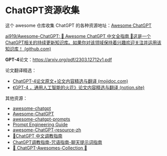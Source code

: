 # ChatGPT资源收集

这个 awesome 仓库收集 ChatGPT 的各种资源地址：[Awesome ChatGPT](https://github.com/sindresorhus/awesome-chatgpt)

[ai919/Awesome-ChatGPT: 🤖 Awesome ChatGPT 中文全指南 🤖这是一个ChatGPT相关的持续更新知识库。如果你对该领域保持着兴趣欢迎关注并运用该知识库！ (github.com)](https://github.com/ai919/Awesome-ChatGPT)

**GPT-4**论文：<https://arxiv.org/pdf/2303.12712v1.pdf>

论文翻译精选：

- [ChatGPT-4论文原文+论文内容精选与翻译 (mojidoc.com)](https://www.mojidoc.com/06z7y-b36d4hhx6nastn3cdw27no6kiq-00b)
- [《GPT-4 ，通用人工智能的火花》论文内容精选与翻译 (notion.site)](https://orangeblog.notion.site/GPT-4-8fc50010291d47efb92cbbd668c8c893)

其他资源：

* [awesome-chatgpt](https://github.com/OpenMindClub/awesome-chatgpt)
* [Awesome-ChatGPT](https://github.com/dalinvip/Awesome-ChatGPT)
* [awesome-chatgpt-prompts](https://github.com/f/awesome-chatgpt-prompts)
* [Prompt Engineering Guide](https://github.com/dair-ai/Prompt-Engineering-Guide)
* [awesome-ChatGPT-resource-zh](https://github.com/DeepTecher/awesome-ChatGPT-resource-zh)
* [🧠ChatGPT 中文调教指南](https://github.com/PlexPt/awesome-chatgpt-prompts-zh)
* [ChatGPT调教指南-咒语指南-聊天提示词指南](https://github.com/wikieden/Awesome-ChatGPT-Prompts-CN)
* [🌟 ChatGPT-Awesomes-Collection 🌟](https://github.com/yzfly/chatgpt-awesomes-collection)
